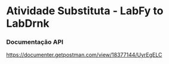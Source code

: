 # Atividade Substituta - LabFy to LabDrnk

### Documentação API
https://documenter.getpostman.com/view/18377144/UyrEgELC
